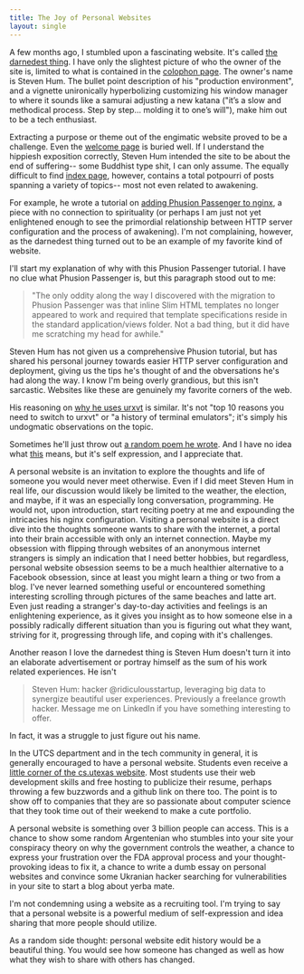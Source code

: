 ```yaml
---
title: The Joy of Personal Websites
layout: single
---
```


A few months ago, I stumbled upon a fascinating website.  It's called [the darnedest thing](http://thedarnedestthing.com/the%20darnedest%20thing).  I have only the slightest picture of who the owner of the site is, limited to what is contained in the [colophon page](http://thedarnedestthing.com/colophon).  The owner's name is Steven Hum.  The bullet point description of his "production environment", and a vignette unironically hyperbolizing  customizing his window manager to where it sounds like a samurai adjusting a new katana ("it’s a slow and methodical process. Step by step... molding it to one’s will"), make him out to be a tech enthusiast.  

Extracting a purpose or theme out of the engimatic website proved to be a challenge.  Even the [welcome page](http://thedarnedestthing.com/welcome) is buried well.  If I understand the hippiesh exposition correctly, Steven Hum intended the site to be about the end of suffering-- some Buddhist type shit, I can only assume.  The equally difficult to find [index page](http://thedarnedestthing.com/index), however, contains a total potpourri of posts spanning a variety of topics-- most not even related to awakening.


For example, he wrote a tutorial on [adding Phusion Passenger to nginx](http://thedarnedestthing.com/nginx%20passenger), a piece with no connection to spirituality (or perhaps I am just not yet enlightened enough to see the primordial relationship between HTTP server configuration and the process of awakening).  I'm not complaining, however, as the darnedest thing turned out to be an example of my favorite kind of website. 

I'll start my explanation of why with this Phusion Passenger tutorial.  I have no clue what Phusion Passenger is, but this paragraph stood out to me:

> "The only oddity along the way I discovered with the migration to Phusion Passenger was that inline Slim HTML templates no longer appeared to work and required that template specifications reside in the standard application/views folder. Not a bad thing, but it did have me scratching my head for awhile."

Steven Hum has not given us a comprehensive Phusion tutorial, but has shared his personal journey towards easier HTTP server configuration and deployment,  giving us the tips he's thought of and the obversations he's had along the way.  I know I'm being overly grandious, but this isn't sarcastic.  Websites like these are genuinely my favorite corners of the web.

His reasoning on [why he uses urxvt](http://thedarnedestthing.com/urxvt) is similar.  It's not "top 10 reasons you need to switch to urxvt" or "a history of terminal emulators"; it's simply his undogmatic observations on the topic.

Sometimes he'll just throw out [a random poem he wrote](http://thedarnedestthing.com/unified%20chakra%20invocation). And I have no idea what [this](http://thedarnedestthing.com/about%20healing) means, but it's self expression, and I appreciate that.  

A personal website is an invitation to explore the thoughts and life of someone you would never meet otherwise.  Even if I did meet Steven Hum in real life, our discussion would likely be limited to the weather, the election, and maybe, if it was an especially long conversation, programming.  He would not, upon introduction, start reciting poetry at me and expounding the intricacies his nginx configuration.  Visiting a personal website is a direct dive into the thoughts someone wants to share with the internet, a portal into their brain accessible with only an internet connection.  Maybe my obsession with flipping through websites of an anonymous internet strangers is simply an indication that I need better hobbies, but regardless, personal website obsession seems to be a much healthier alternative to a Facebook obsession, since at least you might learn a thing or two from a blog.  I've never learned something useful or encountered something interesting scrolling through pictures of the same beaches and latte art.  Even just reading a stranger's day-to-day activities and feelings is an enlightening experience, as it gives you insight as to how someone else in a possibly radically different situation than you is figuring out what they want, striving for it, progressing through life, and coping with it's challenges.  

Another reason I love the darnedest thing is Steven Hum doesn't turn it into an elaborate advertisement or portray himself as the sum of his work related experiences.  He isn't 

> Steven Hum: hacker @ridiculousstartup, leveraging big data to synergize beautiful user experiences.  Previously a freelance growth hacker.  Message me on LinkedIn if you have something interesting to offer.  

In fact, it was a struggle to just figure out his name.  

In the UTCS department and in the tech community in general, it is generally encouraged to have a personal website.  Students even receive a [little corner of the cs.utexas website](https://www.cs.utexas.edu/~karthik/).  Most students use their web development skills and free hosting to publicize their resume, perhaps throwing a few buzzwords and a github link on there too.  The point is to show off to companies that they are so passionate about computer science that they took time out of their weekend to make a cute portfolio.  

A personal website is something over 3 billion people can access.  This is a chance to show some random Argentenian who stumbles into your site your conspiracy theory on why the government controls the weather, a chance to express your frustration over the FDA approval process and your thought-provoking ideas to fix it, a chance to write a dumb essay on personal websites and convince some Ukranian hacker searching for vulnerabilities in your site to start a blog about yerba mate.  

I'm not condemning using a website as a recruiting tool.  I'm trying to say that a personal website is a powerful medium of self-expression and idea sharing that more people should utilize.

As a random side thought: personal website edit history would be a beautiful thing.  You would see how someone has changed as well as how what they wish to share with others has changed.
